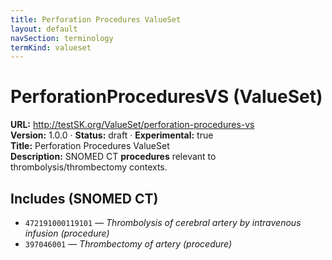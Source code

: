 ```yaml
---
title: Perforation Procedures ValueSet
layout: default
navSection: terminology
termKind: valueset
---
```


# PerforationProceduresVS (ValueSet)

**URL:** http://testSK.org/ValueSet/perforation-procedures-vs  
**Version:** 1.0.0 · **Status:** draft · **Experimental:** true  
**Title:** Perforation Procedures ValueSet  
**Description:** SNOMED CT **procedures** relevant to thrombolysis/thrombectomy contexts.

## Includes (SNOMED CT)
- `472191000119101` — *Thrombolysis of cerebral artery by intravenous infusion (procedure)*  
- `397046001` — *Thrombectomy of artery (procedure)*
